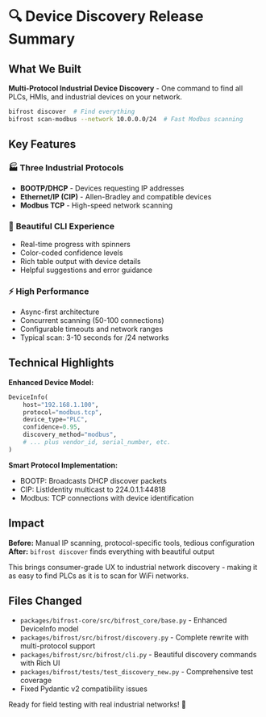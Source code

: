# 🔍 Device Discovery Release Summary

## What We Built

**Multi-Protocol Industrial Device Discovery** - One command to find all PLCs, HMIs, and industrial devices on your network.

```bash
bifrost discover  # Find everything
bifrost scan-modbus --network 10.0.0.0/24  # Fast Modbus scanning
```

## Key Features

### 🏭 **Three Industrial Protocols**

- **BOOTP/DHCP** - Devices requesting IP addresses
- **Ethernet/IP (CIP)** - Allen-Bradley and compatible devices
- **Modbus TCP** - High-speed network scanning

### 🎨 **Beautiful CLI Experience**

- Real-time progress with spinners
- Color-coded confidence levels
- Rich table output with device details
- Helpful suggestions and error guidance

### ⚡ **High Performance**

- Async-first architecture
- Concurrent scanning (50-100 connections)
- Configurable timeouts and network ranges
- Typical scan: 3-10 seconds for /24 networks

## Technical Highlights

**Enhanced Device Model:**

```python
DeviceInfo(
    host="192.168.1.100",
    protocol="modbus.tcp", 
    device_type="PLC",
    confidence=0.95,
    discovery_method="modbus",
    # ... plus vendor_id, serial_number, etc.
)
```

**Smart Protocol Implementation:**

- BOOTP: Broadcasts DHCP discover packets
- CIP: ListIdentity multicast to 224.0.1.1:44818
- Modbus: TCP connections with device identification

## Impact

**Before:** Manual IP scanning, protocol-specific tools, tedious configuration\
**After:** `bifrost discover` finds everything with beautiful output

This brings consumer-grade UX to industrial network discovery - making it as easy to find PLCs as it is to scan for WiFi networks.

## Files Changed

- `packages/bifrost-core/src/bifrost_core/base.py` - Enhanced DeviceInfo model
- `packages/bifrost/src/bifrost/discovery.py` - Complete rewrite with multi-protocol support
- `packages/bifrost/src/bifrost/cli.py` - Beautiful discovery commands with Rich UI
- `packages/bifrost/tests/test_discovery_new.py` - Comprehensive test coverage
- Fixed Pydantic v2 compatibility issues

Ready for field testing with real industrial networks! 🚀
